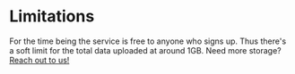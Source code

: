# Limitations

For the time being the service is free to anyone who signs up. Thus there's a soft limit for the total data uploaded at around 1GB. Need more storage? [Reach out to us!](https://huddu.io/pricing)
